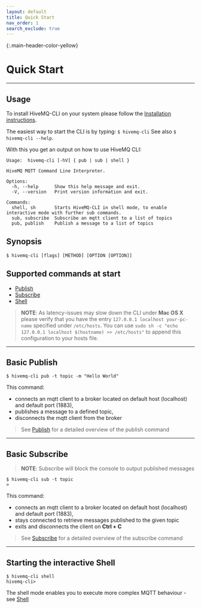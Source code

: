 ```yaml
---
layout: default
title: Quick Start
nav_order: 1
search_exclude: true
---
```


{:.main-header-color-yellow}
# Quick Start
***
## Usage

To install HiveMQ-CLI on your system please follow the [Installation instructions](02_installation).

The easiest way to start the CLI is by typing:
``` $ hivemq-cli ```
See also ``$ hivemq-cli --help``.

With this you get an output on how to use HiveMQ CLI:
```
Usage:  hivemq-cli [-hV] { pub | sub | shell }

HiveMQ MQTT Command Line Interpreter.

Options:
  -h, --help      Show this help message and exit.
  -V, --version   Print version information and exit.

Commands:
  shell, sh       Starts HiveMQ-CLI in shell mode, to enable interactive mode with further sub commands.
  sub, subscribe  Subscribe an mqtt client to a list of topics
  pub, publish    Publish a message to a list of topics

```

## Synopsis 
```
$ hivemq-cli [flags] [METHOD] [OPTION [OPTION]]
```

## Supported commands at start

* [Publish](mqtt_commands/publish.md)
* [Subscribe](mqtt_commands/subscribe.md)
* [Shell](05_shell.md) 

> **NOTE**: As latency-issues may slow down the CLI under **Mac OS X** please verify that you have the entry ``127.0.0.1 localhost your-pc-name`` specified under ``/etc/hosts``.
You can use ``sudo sh -c "echo 127.0.0.1 localhost $(hostname) >> /etc/hosts"`` to append this configuration to your hosts file.

***

## Basic Publish

```
$ hivemq-cli pub -t topic -m "Hello World"
```
This command:
* connects an mqtt client to a broker located on default host (localhost) and default port (1883), 
* publishes a message to a defined topic, 
* disconnects the mqtt client from the broker

> See [Publish](03_publish.md) for a detailed overview of the publish command

***

## Basic Subscribe

> **NOTE**: Subscribe will block the console to output published messages

```
$ hivemq-cli sub -t topic
>
```
This command:
* connects an mqtt client to a broker located on default host (localhost) and default port (1883), 
* stays connected to retrieve messages published to the given topic
* exits and disconnects the client on **Ctrl + C** 

> See [Subscribe](04_subscribe.md) for a detailed overview of the subscribe command

***

## Starting the interactive Shell

```
$ hivemq-cli shell
hivemq-cli>
```

The shell mode enables you to execute more complex MQTT behaviour - see [Shell](05_shell.md) 

